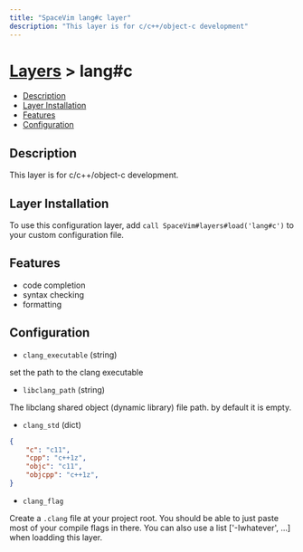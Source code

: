 ```yaml
---
title: "SpaceVim lang#c layer"
description: "This layer is for c/c++/object-c development"
---
```


# [Layers](https://spacevim.org/layers) > lang#c


<!-- vim-markdown-toc GFM -->

- [Description](#description)
- [Layer Installation](#layer-installation)
- [Features](#features)
- [Configuration](#configuration)

<!-- vim-markdown-toc -->

## Description

This layer is for c/c++/object-c development.

## Layer Installation

To use this configuration layer, add `call SpaceVim#layers#load('lang#c')` to your custom configuration file.

## Features

- code completion
- syntax checking
- formatting


## Configuration

- `clang_executable` (string)

set the path to the clang executable

- `libclang_path` (string)

The libclang shared object (dynamic library) file path. by default it is empty.

- `clang_std` (dict)

```json
{
    "c": "c11",
    "cpp": "c++1z",
    "objc": "c11",
    "objcpp": "c++1z",
}
```

- `clang_flag`

Create a `.clang` file at your project root. You should be able to just paste most of your compile flags in there. You can also use a list ['-Iwhatever', ...] when loadding this layer.
